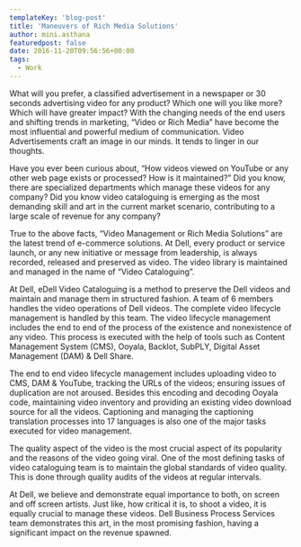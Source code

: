 ```yaml
---
templateKey: 'blog-post'
title: 'Maneuvers of Rich Media Solutions'
author: mini.asthana
featuredpost: false
date: 2016-11-20T09:56:56+00:00
tags:
  - Work
---
```

What will you prefer, a classified advertisement in a newspaper or 30 seconds advertising video for any product? Which one will you like more? Which will have greater impact? With the changing needs of the end users and shifting trends in marketing, “Video or Rich Media” have become the most influential and powerful medium of communication. Video Advertisements craft an image in our minds. It tends to linger in our thoughts.

Have you ever been curious about, “How videos viewed on YouTube or any other web page exists or processed? How is it maintained?” Did you know, there are specialized departments which manage these videos for any company? Did you know video cataloguing is emerging as the most demanding skill and art in the current market scenario, contributing to a large scale of revenue for any company?

True to the above facts, “Video Management or Rich Media Solutions” are the latest trend of e-commerce solutions. At Dell, every product or service launch, or any new initiative or message from leadership, is always recorded, released and preserved as video. The video library is maintained and managed in the name of “Video Cataloguing”.
  
At Dell, eDell Video Cataloguing is a method to preserve the Dell videos and maintain and manage them in structured fashion. A team of 6 members handles the video operations of Dell videos. The complete video lifecycle management is handled by this team. The video lifecycle management includes the end to end of the process of the existence and nonexistence of any video. This process is executed with the help of tools such as Content Management System (CMS), Ooyala, Backlot, SubPLY, Digital Asset Management (DAM) & Dell Share.

The end to end video lifecycle management includes uploading video to CMS, DAM & YouTube, tracking the URLs of the videos; ensuring issues of duplication are not aroused. Besides this encoding and decoding Ooyala code, maintaining video inventory and providing an existing video download source for all the videos. Captioning and managing the captioning translation processes into 17 languages is also one of the major tasks executed for video management.

The quality aspect of the video is the most crucial aspect of its popularity and the reasons of the video going viral. One of the most defining tasks of video cataloguing team is to maintain the global standards of video quality. This is done through quality audits of the videos at regular intervals.

At Dell, we believe and demonstrate equal importance to both, on screen and off screen artists. Just like, how critical it is, to shoot a video, it is equally crucial to manage these videos. Dell Business Process Services team demonstrates this art, in the most promising fashion, having a significant impact on the revenue spawned.